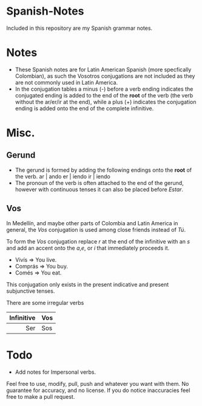 # Spanish-Notes

Included in this repository are my Spanish grammar notes.

Notes
=====
 - These Spanish notes are for Latin American Spanish (more specfically Colombian), as such the Vosotros conjugations are not included as they are not commonly used in Latin America.
 - In the conjugation tables a minus (-) before a verb ending indicates the conjugated ending is added to the end of the __root__ of the verb (the verb without the ar/er/ir at the end), while a plus (+) indicates the conjugation ending is added onto the end of the complete infinitive.

Misc.
=====

Gerund
------
 - The gerund is formed by adding the following endings onto the __root__ of the verb.
ar | ando
er | iendo
ir | iendo
 - The pronoun of the verb is often attached to the end of the gerund, however with continuous tenses it can also be placed before _Estar_.

Vos
---
In Medellín, and maybe other parts of Colombia and Latin America in general, the _Vos_ conjugation is used among close friends instead of  _Tú_.

To form the _Vos_ conjugation replace _r_ at the end of the infinitive with an _s_ and add an accent onto the _a_,_e_, or _i_ that immediately proceeds it.

 - Vivís => You live.
 - Comprás => You buy.
 - Comés => You eat.

This conjugation only exists in the present indicative and present subjunctive tenses.

There are some irregular verbs

Infinitive | Vos
----------:|:---
       Ser | Sos

Todo
====
 - Add notes for Impersonal verbs.

Feel free to use, modify, pull, push and whatever you want with them.
No guarantee for accuracy, and no license. If you do notice inaccuracies feel free to make a pull request.
